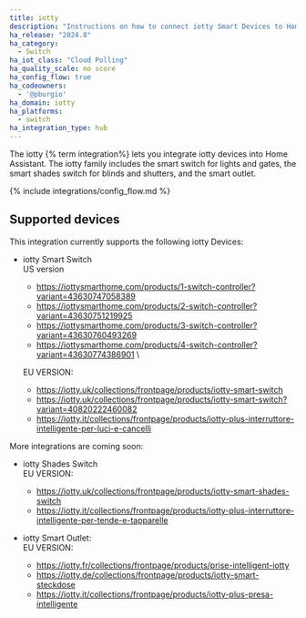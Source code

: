 ```yaml
---
title: iotty
description: "Instructions on how to connect iotty Smart Devices to Home Assistant."
ha_release: "2024.8"
ha_category: 
  - Switch
ha_iot_class: "Cloud Polling"
ha_quality_scale: no score
ha_config_flow: true
ha_codeowners:
  - '@pburgio'
ha_domain: iotty
ha_platforms:
  - switch
ha_integration_type: hub
---
```


The iotty {% term integration%} lets you integrate iotty devices into Home Assistant. The iotty family includes the smart switch for lights and gates, the smart shades switch for blinds and shutters, and the smart outlet. 


  {% include integrations/config_flow.md %}

## Supported devices

This integration currently supports the following iotty Devices:

- iotty Smart Switch \
  US version
  - https://iottysmarthome.com/products/1-switch-controller?variant=43630747058389
  - https://iottysmarthome.com/products/2-switch-controller?variant=43630751219925
  - https://iottysmarthome.com/products/3-switch-controller?variant=43630760493269
  - https://iottysmarthome.com/products/4-switch-controller?variant=43630774386901 \
  
  EU VERSION:
  - https://iotty.uk/collections/frontpage/products/iotty-smart-switch
  - https://iotty.uk/collections/frontpage/products/iotty-smart-switch?variant=40820222460082
  - https://iotty.it/collections/frontpage/products/iotty-plus-interruttore-intelligente-per-luci-e-cancelli


More integrations are coming soon:

- iotty Shades Switch \
  EU VERSION:
  - https://iotty.uk/collections/frontpage/products/iotty-smart-shades-switch
  - https://iotty.it/collections/frontpage/products/iotty-plus-interruttore-intelligente-per-tende-e-tapparelle

- iotty Smart Outlet: \
  EU VERSION:
  - https://iotty.fr/collections/frontpage/products/prise-intelligent-iotty
  - https://iotty.de/collections/frontpage/products/iotty-smart-steckdose
  - https://iotty.it/collections/frontpage/products/iotty-plus-presa-intelligente
